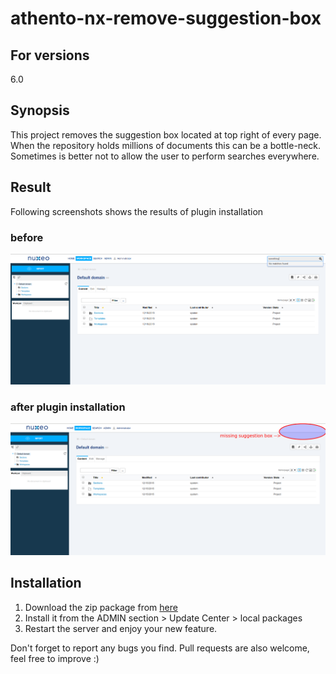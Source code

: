# athento-nx-remove-suggestion-box

## For versions
6.0

## Synopsis

This project removes the suggestion box located at top right of every page. When the repository holds millions of documents this can be a bottle-neck. Sometimes is better not to allow the user to perform searches everywhere. 

## Result
Following screenshots shows the results of plugin installation
### before
![Suggestion box present](/screenshots/suggestion_box_present.png)
### after plugin installation
![Missing suggestion box](/screenshots/no_suggestion_box.png)


## Installation

1. Download the zip package from   [here](https://github.com/athento/athento-nx-remove-suggestion-box/raw/master/athento-nx-remove-suggestion-box-dist/target/athento-nx-remove-suggestion-box-project-1.0.zip)
2. Install it  from the ADMIN section > Update Center > local packages
3. Restart the server and enjoy your new feature.

Don't forget to report any bugs you find. Pull requests are also welcome, feel free to improve :)
